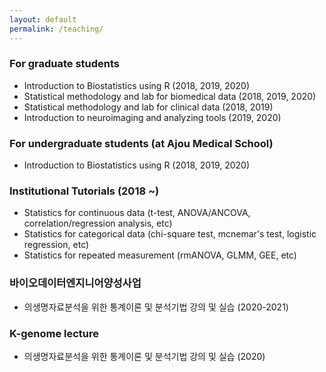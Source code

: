 ```yaml
---
layout: default
permalink: /teaching/
---
```


### For graduate students
* Introduction to Biostatistics using R (2018, 2019, 2020)  
* Statistical methodology and lab for biomedical data (2018, 2019, 2020) 
* Statistical methodology and lab for clinical data (2018, 2019)
* Introduction to neuroimaging and analyzing tools (2019, 2020)

### For undergraduate students (at Ajou Medical School)
* Introduction to Biostatistics using R (2018, 2019, 2020) 

### Institutional Tutorials (2018 &#126;)
* Statistics for continuous data (t-test, ANOVA/ANCOVA, correlation/regression analysis, etc) 
* Statistics for categorical data (chi-square test, mcnemar's test, logistic regression, etc) 
* Statistics for repeated measurement (rmANOVA, GLMM, GEE, etc) 

### 바이오데이터엔지니어양성사업
* 의생명자료분석을 위한 통계이론 및 분석기법 강의 및 실습 (2020-2021)

### K-genome lecture 
* 의생명자료분석을 위한 통계이론 및 분석기법 강의 및 실습 (2020)


